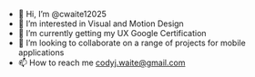 - 👋 Hi, I’m @cwaite12025
- 👀 I’m interested in Visual and Motion Design
- 🌱 I’m currently getting my UX Google Certification
- 💞️ I’m looking to collaborate on a range of projects for mobile applications
- 📫 How to reach me codyj.waite@gmail.com

